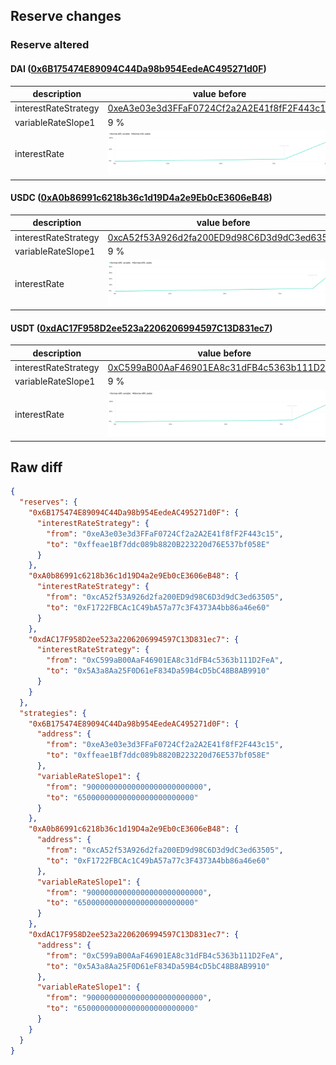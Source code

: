 ## Reserve changes

### Reserve altered

#### DAI ([0x6B175474E89094C44Da98b954EedeAC495271d0F](https://etherscan.io/address/0x6B175474E89094C44Da98b954EedeAC495271d0F))

| description | value before | value after |
| --- | --- | --- |
| interestRateStrategy | [0xeA3e03e3d3FFaF0724Cf2a2A2E41f8fF2F443c15](https://etherscan.io/address/0xeA3e03e3d3FFaF0724Cf2a2A2E41f8fF2F443c15) | [0xffeae1Bf7ddc089b8820B223220d76E537bf058E](https://etherscan.io/address/0xffeae1Bf7ddc089b8820B223220d76E537bf058E) |
| variableRateSlope1 | 9 % | 6.5 % |
| interestRate | ![before](/.assets/3ba5c7c483188de945c201d26fa5252c67e5caac.svg) | ![after](/.assets/128f17e58b8c5df5af7f975b363bf1270ccb5bcc.svg) |

#### USDC ([0xA0b86991c6218b36c1d19D4a2e9Eb0cE3606eB48](https://etherscan.io/address/0xA0b86991c6218b36c1d19D4a2e9Eb0cE3606eB48))

| description | value before | value after |
| --- | --- | --- |
| interestRateStrategy | [0xcA52f53A926d2fa200ED9d98C6D3d9dC3ed63505](https://etherscan.io/address/0xcA52f53A926d2fa200ED9d98C6D3d9dC3ed63505) | [0xF1722FBCAc1C49bA57a77c3F4373A4bb86a46e60](https://etherscan.io/address/0xF1722FBCAc1C49bA57a77c3F4373A4bb86a46e60) |
| variableRateSlope1 | 9 % | 6.5 % |
| interestRate | ![before](/.assets/51f81c539b7291d13a067450c9db577fc40d9573.svg) | ![after](/.assets/500ca9c909d05986de4d39e94e8f45f11b1bcdd1.svg) |

#### USDT ([0xdAC17F958D2ee523a2206206994597C13D831ec7](https://etherscan.io/address/0xdAC17F958D2ee523a2206206994597C13D831ec7))

| description | value before | value after |
| --- | --- | --- |
| interestRateStrategy | [0xC599aB00AaF46901EA8c31dFB4c5363b111D2FeA](https://etherscan.io/address/0xC599aB00AaF46901EA8c31dFB4c5363b111D2FeA) | [0x5A3a8Aa25F0D61eF834Da59B4cD5bC48B8AB9910](https://etherscan.io/address/0x5A3a8Aa25F0D61eF834Da59B4cD5bC48B8AB9910) |
| variableRateSlope1 | 9 % | 6.5 % |
| interestRate | ![before](/.assets/a47eecb09dc71d5549ab7cbd4807cd98ad151613.svg) | ![after](/.assets/77d4a2faf4436e62f14b7aa864bc17ee7907a603.svg) |

## Raw diff

```json
{
  "reserves": {
    "0x6B175474E89094C44Da98b954EedeAC495271d0F": {
      "interestRateStrategy": {
        "from": "0xeA3e03e3d3FFaF0724Cf2a2A2E41f8fF2F443c15",
        "to": "0xffeae1Bf7ddc089b8820B223220d76E537bf058E"
      }
    },
    "0xA0b86991c6218b36c1d19D4a2e9Eb0cE3606eB48": {
      "interestRateStrategy": {
        "from": "0xcA52f53A926d2fa200ED9d98C6D3d9dC3ed63505",
        "to": "0xF1722FBCAc1C49bA57a77c3F4373A4bb86a46e60"
      }
    },
    "0xdAC17F958D2ee523a2206206994597C13D831ec7": {
      "interestRateStrategy": {
        "from": "0xC599aB00AaF46901EA8c31dFB4c5363b111D2FeA",
        "to": "0x5A3a8Aa25F0D61eF834Da59B4cD5bC48B8AB9910"
      }
    }
  },
  "strategies": {
    "0x6B175474E89094C44Da98b954EedeAC495271d0F": {
      "address": {
        "from": "0xeA3e03e3d3FFaF0724Cf2a2A2E41f8fF2F443c15",
        "to": "0xffeae1Bf7ddc089b8820B223220d76E537bf058E"
      },
      "variableRateSlope1": {
        "from": "90000000000000000000000000",
        "to": "65000000000000000000000000"
      }
    },
    "0xA0b86991c6218b36c1d19D4a2e9Eb0cE3606eB48": {
      "address": {
        "from": "0xcA52f53A926d2fa200ED9d98C6D3d9dC3ed63505",
        "to": "0xF1722FBCAc1C49bA57a77c3F4373A4bb86a46e60"
      },
      "variableRateSlope1": {
        "from": "90000000000000000000000000",
        "to": "65000000000000000000000000"
      }
    },
    "0xdAC17F958D2ee523a2206206994597C13D831ec7": {
      "address": {
        "from": "0xC599aB00AaF46901EA8c31dFB4c5363b111D2FeA",
        "to": "0x5A3a8Aa25F0D61eF834Da59B4cD5bC48B8AB9910"
      },
      "variableRateSlope1": {
        "from": "90000000000000000000000000",
        "to": "65000000000000000000000000"
      }
    }
  }
}
```